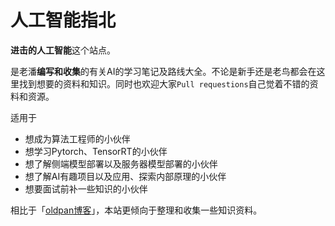 # 人工智能指北

**进击的人工智能**这个站点。

是老潘**编写和收集**的有关AI的学习笔记及路线大全。不论是新手还是老鸟都会在这里找到想要的资料和知识。同时也欢迎大家`Pull requestions`自己觉着不错的资料和资源。

适用于
- 想成为算法工程师的小伙伴
- 想学习Pytorch、TensorRT的小伙伴
- 想了解侧端模型部署以及服务器模型部署的小伙伴
- 想了解AI有趣项目以及应用、探索内部原理的小伙伴
- 想要面试前补一些知识的小伙伴

相比于「[oldpan博客](https://oldpan.me/)」，本站更倾向于整理和收集一些知识资料。



